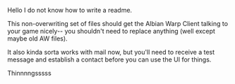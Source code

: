 Hello I do not know how to write a readme.

This non-overwriting set of files should get the Albian Warp Client talking to your game nicely-- you shouldn't need to replace anything (well except maybe old AW files). 

It also kinda sorta works with mail now, but you'll need to receive a test message and establish a contact before you can use the UI for things.

Thinnnngsssss